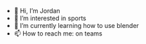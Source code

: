 - 👋 Hi, I’m Jordan
- 👀 I’m interested in sports
- 🌱 I’m currently learning how to use blender
- 📫 How to reach me: on teams

<!---
jord1748/jord1748 is a ✨ special ✨ repository because its `README.md` (this file) appears on your GitHub profile.
You can click the Preview link to take a look at your changes.
--->
